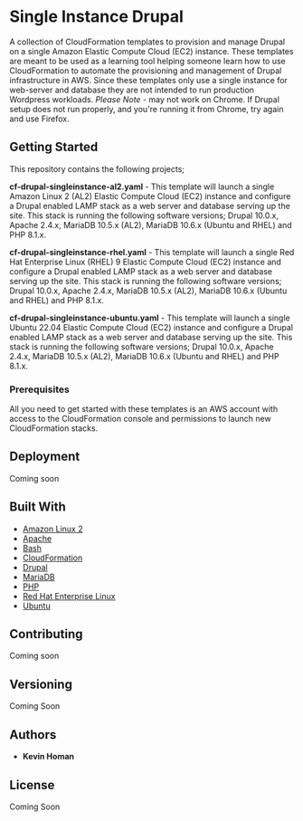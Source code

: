 # Single Instance Drupal

A collection of CloudFormation templates to provision and manage Drupal on a single Amazon Elastic Compute Cloud (EC2) instance. These templates are meant to be used as a learning tool helping someone learn how to use CloudFormation to automate the provisioning and management of Drupal infrastructure in AWS. Since these templates only use a single instance for web-server and database they are not intended to run production Wordpress workloads. *Please Note* - may not work on Chrome. If Drupal setup does not run properly, and you're running it from Chrome, try again and use Firefox.

## Getting Started

This repository contains the following projects;

**cf-drupal-singleinstance-al2.yaml** - This template will launch a single Amazon Linux 2 (AL2) Elastic Compute Cloud (EC2) instance and configure a Drupal enabled LAMP stack as a web server and database serving up the site. This stack is running the following software versions; Drupal 10.0.x, Apache 2.4.x, MariaDB 10.5.x (AL2), MariaDB 10.6.x (Ubuntu and RHEL) and PHP 8.1.x.

**cf-drupal-singleinstance-rhel.yaml** - This template will launch a single Red Hat Enterprise Linux (RHEL) 9 Elastic Compute Cloud (EC2) instance and configure a Drupal enabled LAMP stack as a web server and database serving up the site. This stack is running the following software versions; Drupal 10.0.x, Apache 2.4.x, MariaDB 10.5.x (AL2), MariaDB 10.6.x (Ubuntu and RHEL) and PHP 8.1.x.

**cf-drupal-singleinstance-ubuntu.yaml** - This template will launch a single Ubuntu 22.04 Elastic Compute Cloud (EC2) instance and configure a Drupal enabled LAMP stack as a web server and database serving up the site. This stack is running the following software versions; Drupal 10.0.x, Apache 2.4.x, MariaDB 10.5.x (AL2), MariaDB 10.6.x (Ubuntu and RHEL) and PHP 8.1.x.

### Prerequisites

All you need to get started with these templates is an AWS account with access to the CloudFormation console and permissions to launch new CloudFormation stacks.

## Deployment

Coming soon

## Built With

* [Amazon Linux 2](https://aws.amazon.com/amazon-linux-2/?amazon-linux-whats-new.sort-by=item.additionalFields.postDateTime&amazon-linux-whats-new.sort-order=desc)
* [Apache](https://httpd.apache.org/)
* [Bash](https://www.gnu.org/software/bash/)
* [CloudFormation](https://docs.aws.amazon.com/cloudformation/index.html)
* [Drupal](https://www.drupal.org/)
* [MariaDB](https://mariadb.org/)
* [PHP](https://www.php.net/)
* [Red Hat Enterprise Linux](https://www.redhat.com/en/technologies/linux-platforms/enterprise-linux)
* [Ubuntu](https://ubuntu.com/)

## Contributing

Coming soon

## Versioning

Coming Soon

## Authors

* **Kevin Homan**

## License

Coming Soon